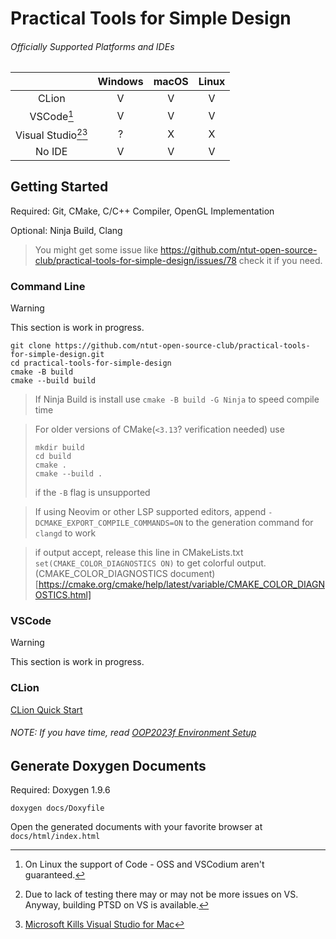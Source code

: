# Practical Tools for Simple Design

###### Officially Supported Platforms and IDEs

|                                | Windows | macOS | Linux |
|:------------------------------:|:-------:|:-----:|:-----:|
|             CLion              |    V    |   V   |   V   |
|        VSCode[^codeoss]        |    V    |   V   |   V   |
| Visual Studio[^novs][^vsmacos] |    ?    |   X   |   X   |
|             No IDE             |    V    |   V   |   V   |

[^vsmacos]: [Microsoft Kills Visual Studio for Mac](https://visualstudiomagazine.com/articles/2023/08/30/vs-for-mac-retirement.aspx)
[^codeoss]: On Linux the support of Code - OSS and VSCodium aren't guaranteed.
[^novs]: Due to lack of testing there may or may not be more issues on VS. Anyway, building PTSD on VS is available.

## Getting Started

Required: Git, CMake, C/C++ Compiler, OpenGL Implementation

Optional: Ninja Build, Clang

> You might get some issue like https://github.com/ntut-open-source-club/practical-tools-for-simple-design/issues/78 check it if you need.

### Command Line

[//]: # (TODO: No IDE Quick Start)
> [!WARNING]  
> This section is work in progress.

```
git clone https://github.com/ntut-open-source-club/practical-tools-for-simple-design.git
cd practical-tools-for-simple-design
cmake -B build
cmake --build build
```

> If Ninja Build is install use `cmake -B build -G Ninja` to speed compile time

> For older versions of CMake(`<3.13`? verification needed) use
> ```
> mkdir build
> cd build
> cmake .
> cmake --build .
> ```
> if the `-B` flag is unsupported

> If using Neovim or other LSP supported editors, append `-DCMAKE_EXPORT_COMPILE_COMMANDS=ON` to the generation command for `clangd` to work

> if output accept, release this line in CMakeLists.txt  `set(CMAKE_COLOR_DIAGNOSTICS ON)` to get colorful output.
(CMAKE_COLOR_DIAGNOSTICS document)[https://cmake.org/cmake/help/latest/variable/CMAKE_COLOR_DIAGNOSTICS.html]

### VSCode

[//]: # (TODO: VSCode Quick Start)
> [!WARNING]  
> This section is work in progress.

### CLion

[CLion Quick Start](.github/docs/CLionQuickStart/CLionQuickStart.md)

###### NOTE: If you have time, read [OOP2023f Environment Setup](https://hackmd.io/@OOP2023f/rk2-8cVCh)

## Generate Doxygen Documents

Required: Doxygen 1.9.6

```
doxygen docs/Doxyfile
```

Open the generated documents with your favorite browser at `docs/html/index.html`

